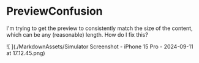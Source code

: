 # PreviewConfusion

I'm trying to get the preview to consistently match the size of the content, which can be any (reasonable) length. How do I fix this?

![	](./MarkdownAssets/Simulator Screenshot - iPhone 15 Pro - 2024-09-11 at 17.12.45.png)
